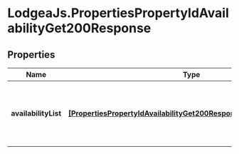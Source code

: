 # LodgeaJs.PropertiesPropertyIdAvailabilityGet200Response

## Properties

Name | Type | Description | Notes
------------ | ------------- | ------------- | -------------
**availabilityList** | [**[PropertiesPropertyIdAvailabilityGet200ResponseAvailabilityListInner]**](PropertiesPropertyIdAvailabilityGet200ResponseAvailabilityListInner.md) | An array of objects describing the available booking options. | 


